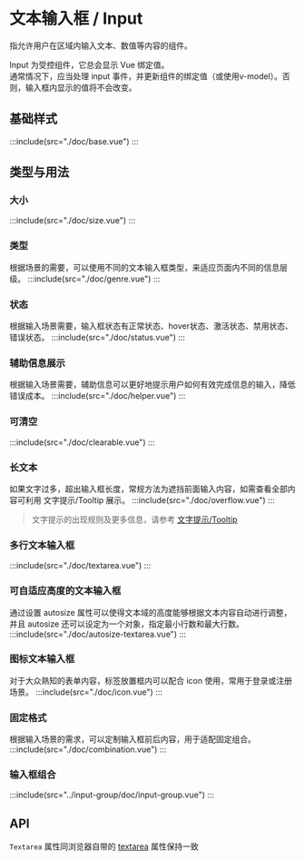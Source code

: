 # 文本输入框 / Input
指允许用户在区域内输入文本、数值等内容的组件。

<div class="doc-warning">
Input 为受控组件，它总会显示 Vue 绑定值。<br>
通常情况下，应当处理 input 事件，并更新组件的绑定值（或使用v-model）。否则，输入框内显示的值将不会改变。
</div>

## 基础样式
:::include(src="./doc/base.vue")
:::


## 类型与用法
### 大小 <design-tag></design-tag>
:::include(src="./doc/size.vue")
:::

### 类型 <design-tag></design-tag>
根据场景的需要，可以使用不同的文本输入框类型，来适应页面内不同的信息层级。
:::include(src="./doc/genre.vue")
:::

### 状态 <design-tag></design-tag>
根据输入场景需要，输入框状态有正常状态、hover状态、激活状态、禁用状态、错误状态。
:::include(src="./doc/status.vue")
:::

### 辅助信息展示 <design-tag></design-tag>
根据输入场景需要，辅助信息可以更好地提示用户如何有效完成信息的输入，降低错误成本。
:::include(src="./doc/helper.vue")
:::

### 可清空 <design-tag></design-tag>
:::include(src="./doc/clearable.vue")
:::

### 长文本 <design-tag></design-tag>
如果文字过多，超出输入框长度，常规方法为遮挡前面输入内容，如需查看全部内容可利用 文字提示/Tooltip 展示。
:::include(src="./doc/overflow.vue")
:::
>文字提示的出现规则及更多信息，请参考 [文字提示/Tooltip <i class="mtdicon mtdicon-link-o"></i>](#components/tooltip)

### 多行文本输入框
:::include(src="./doc/textarea.vue")
:::

### 可自适应高度的文本输入框
通过设置 autosize 属性可以使得文本域的高度能够根据文本内容自动进行调整，并且 autosize 还可以设定为一个对象，指定最小行数和最大行数。
:::include(src="./doc/autosize-textarea.vue")
:::

### 图标文本输入框
对于大众熟知的表单内容，标签放置框内可以配合 icon 使用，常用于登录或注册场景。
:::include(src="./doc/icon.vue")
:::


### 固定格式
根据输入场景的需求，可以定制输入框前后内容，用于适配固定组合。
:::include(src="./doc/combination.vue")
:::

### 输入框组合
:::include(src="../input-group/doc/input-group.vue")
:::

## API
<api-doc name="Input" :doc="require('./api.json')"></api-doc>
<api-doc name="Textarea" :doc="require('../textarea/api.json')">
  <span slot="desc">
    <code>Textarea</code> 属性同浏览器自带的 <a href="https://developer.mozilla.org/zh-CN/docs/Web/HTML/Element/textarea">textarea</a> 属性保持一致
  </span>
</api-doc>
<api-doc name="InputGroup" :doc="require('../input-group/api.json')"></api-doc>
